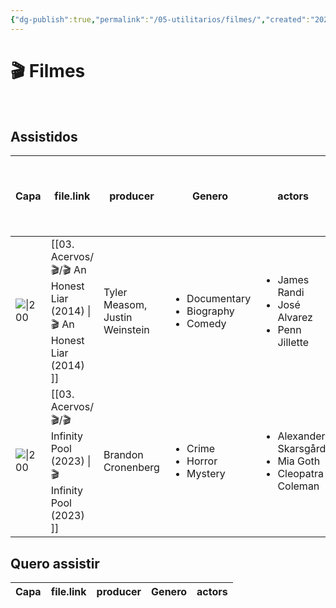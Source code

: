 ```yaml
---
{"dg-publish":true,"permalink":"/05-utilitarios/filmes/","created":"2023-03-15T15:08:44.404-03:00","updated":"2023-03-15T16:26:03.910-03:00"}
---
```


# 🎬 Filmes
<br>

## Assistidos<br>
| Capa                                                                                                                                         | file.link                                                                  | producer                       | Genero                                                         | actors                                                                           | "Nota " + personalRating + " <br>Assistido em   "+ lastWatched |
| -------------------------------------------------------------------------------------------------------------------------------------------- | -------------------------------------------------------------------------- | ------------------------------ | -------------------------------------------------------------- | -------------------------------------------------------------------------------- | -------------------------------------------------------------- |
| ![\|200](https://m.media-amazon.com/images/M/MV5BNjAyMzEzMjAwNV5BMl5BanBnXkFtZTgwNjg4NjIzMjE@._V1_SX300.jpg)                                 | [[03. Acervos/🎬/🎬 An Honest Liar (2014) \|🎬 An Honest Liar (2014) ]] | Tyler Measom, Justin Weinstein | <ul><li>Documentary</li><li>Biography</li><li>Comedy</li></ul> | <ul><li>James Randi</li><li>José Alvarez</li><li>Penn Jillette</li></ul>         | Nota 9 <br>Assistido em   22/02/2023                           |
| ![\|200](https://m.media-amazon.com/images/M/MV5BZDQxZTY0ZDItY2Y0Yy00OTIzLTkwYTgtNmNkODhiYTk4MzUwXkEyXkFqcGdeQXVyODE5NzE3OTE@._V1_SX300.jpg) | [[03. Acervos/🎬/🎬 Infinity Pool (2023) \|🎬 Infinity Pool (2023) ]]   | Brandon Cronenberg             | <ul><li>Crime</li><li>Horror</li><li>Mystery</li></ul>         | <ul><li>Alexander Skarsgård</li><li>Mia Goth</li><li>Cleopatra Coleman</li></ul> | Nota 7 <br>Assistido em   02/2023                              |


## Quero assistir<br>
| Capa | file.link | producer | Genero | actors |
| ---- | --------- | -------- | ------ | ------ |


